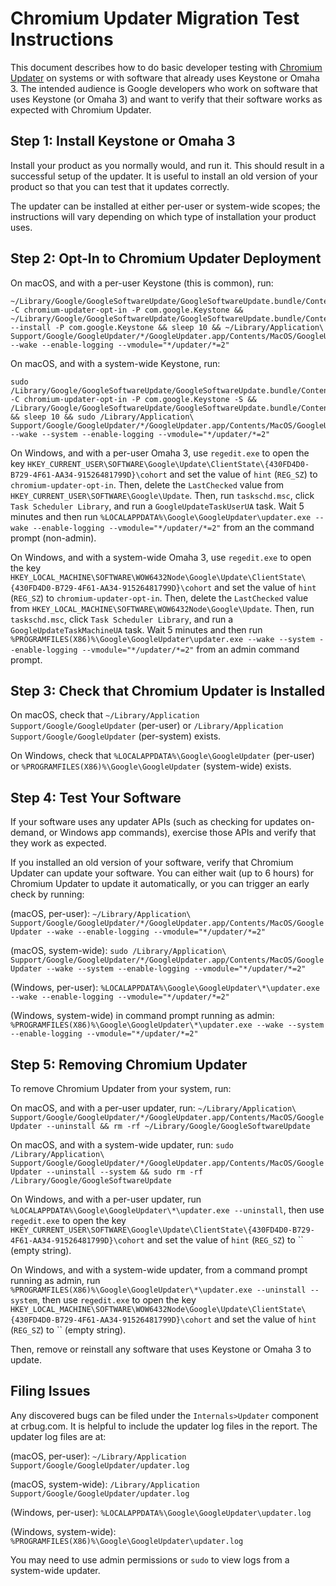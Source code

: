 # Chromium Updater Migration Test Instructions

This document describes how to do basic developer testing with [Chromium
Updater](https://source.chromium.org/chromium/chromium/src/+/main:chrome/updater/)
on systems or with software that already uses Keystone or Omaha 3. The intended
audience is Google developers who work on software that uses Keystone (or Omaha
3) and want to verify that their software works as expected with Chromium
Updater.

## Step 1: Install Keystone or Omaha 3
Install your product as you normally would, and run it. This should result in
a successful setup of the updater. It is useful to install an old version of
your product so that you can test that it updates correctly.

The updater can be installed at either per-user or system-wide scopes; the
instructions will vary depending on which type of installation your product
uses.

## Step 2: Opt-In to Chromium Updater Deployment
On macOS, and with a per-user Keystone (this is common), run:
```
~/Library/Google/GoogleSoftwareUpdate/GoogleSoftwareUpdate.bundle/Contents/Helpers/ksadmin -C chromium-updater-opt-in -P com.google.Keystone && ~/Library/Google/GoogleSoftwareUpdate/GoogleSoftwareUpdate.bundle/Contents/Helpers/ksadmin --install -P com.google.Keystone && sleep 10 && ~/Library/Application\ Support/Google/GoogleUpdater/*/GoogleUpdater.app/Contents/MacOS/GoogleUpdater --wake --enable-logging --vmodule="*/updater/*=2"
```

On macOS, and with a system-wide Keystone, run:
```
sudo /Library/Google/GoogleSoftwareUpdate/GoogleSoftwareUpdate.bundle/Contents/Helpers/ksadmin -C chromium-updater-opt-in -P com.google.Keystone -S && /Library/Google/GoogleSoftwareUpdate/GoogleSoftwareUpdate.bundle/Contents/Resources/CheckForUpdatesNow.command && sleep 10 && sudo /Library/Application\ Support/Google/GoogleUpdater/*/GoogleUpdater.app/Contents/MacOS/GoogleUpdater --wake --system --enable-logging --vmodule="*/updater/*=2"
```

On Windows, and with a per-user Omaha 3, use `regedit.exe` to open the key
`HKEY_CURRENT_USER\SOFTWARE\Google\Update\ClientState\{430FD4D0-B729-4F61-AA34-91526481799D}\cohort`
and set the value of `hint` (`REG_SZ`) to `chromium-updater-opt-in`. Then,
delete the `LastChecked` value from `HKEY_CURRENT_USER\SOFTWARE\Google\Update`.
Then, run `taskschd.msc`, click `Task Scheduler Library`, and run a
`GoogleUpdateTaskUserUA` task. Wait 5 minutes and then run
`%LOCALAPPDATA%\Google\GoogleUpdater\updater.exe --wake --enable-logging --vmodule="*/updater/*=2"`
from an the command prompt (non-admin).

On Windows, and with a system-wide Omaha 3, use `regedit.exe` to open the key
`HKEY_LOCAL_MACHINE\SOFTWARE\WOW6432Node\Google\Update\ClientState\{430FD4D0-B729-4F61-AA34-91526481799D}\cohort`
and set the value of `hint` (`REG_SZ`) to `chromium-updater-opt-in`. Then,
delete the `LastChecked` value from `HKEY_LOCAL_MACHINE\SOFTWARE\WOW6432Node\Google\Update`.
Then, run `taskschd.msc`, click `Task Scheduler Library`, and run a
`GoogleUpdateTaskMachineUA` task. Wait 5 minutes and then run
`%PROGRAMFILES(X86)%\Google\GoogleUpdater\updater.exe --wake --system --enable-logging --vmodule="*/updater/*=2"`
from an admin command prompt.

## Step 3: Check that Chromium Updater is Installed
On macOS, check that
`~/Library/Application Support/Google/GoogleUpdater` (per-user) or
`/Library/Application Support/Google/GoogleUpdater` (per-system) exists.

On Windows, check that `%LOCALAPPDATA%\Google\GoogleUpdater` (per-user) or
`%PROGRAMFILES(X86)%\Google\GoogleUpdater` (system-wide) exists.

## Step 4: Test Your Software
If your software uses any updater APIs (such as checking for updates on-demand,
or Windows app commands), exercise those APIs and verify that they work as
expected.

If you installed an old version of your software, verify that Chromium Updater
can update your software. You can either wait (up to 6 hours) for Chromium
Updater to update it automatically, or you can trigger an early check by
running:

(macOS, per-user):
`~/Library/Application\ Support/Google/GoogleUpdater/*/GoogleUpdater.app/Contents/MacOS/GoogleUpdater --wake --enable-logging --vmodule="*/updater/*=2"`

(macOS, system-wide):
`sudo /Library/Application\ Support/Google/GoogleUpdater/*/GoogleUpdater.app/Contents/MacOS/GoogleUpdater --wake --system --enable-logging --vmodule="*/updater/*=2"`

(Windows, per-user):
`%LOCALAPPDATA%\Google\GoogleUpdater\*\updater.exe --wake --enable-logging --vmodule="*/updater/*=2"`

(Windows, system-wide) in command prompt running as admin:
`%PROGRAMFILES(X86)%\Google\GoogleUpdater\*\updater.exe --wake --system --enable-logging --vmodule="*/updater/*=2"`

## Step 5: Removing Chromium Updater
To remove Chromium Updater from your system, run:

On macOS, and with a per-user updater, run:
`~/Library/Application\ Support/Google/GoogleUpdater/*/GoogleUpdater.app/Contents/MacOS/GoogleUpdater --uninstall && rm -rf ~/Library/Google/GoogleSoftwareUpdate`

On macOS, and with a system-wide updater, run:
`sudo /Library/Application\ Support/Google/GoogleUpdater/*/GoogleUpdater.app/Contents/MacOS/GoogleUpdater --uninstall --system && sudo rm -rf /Library/Google/GoogleSoftwareUpdate`

On Windows, and with a per-user updater, run `%LOCALAPPDATA%\Google\GoogleUpdater\*\updater.exe --uninstall`, then use `regedit.exe` to open the key
`HKEY_CURRENT_USER\SOFTWARE\Google\Update\ClientState\{430FD4D0-B729-4F61-AA34-91526481799D}\cohort`
and set the value of `hint` (`REG_SZ`) to `` (empty string).

On Windows, and with a system-wide updater, from a command prompt running as admin, run `%PROGRAMFILES(X86)%\Google\GoogleUpdater\*\updater.exe --uninstall --system`, then use `regedit.exe` to open the key
`HKEY_LOCAL_MACHINE\SOFTWARE\WOW6432Node\Google\Update\ClientState\{430FD4D0-B729-4F61-AA34-91526481799D}\cohort`
and set the value of `hint` (`REG_SZ`) to `` (empty string).

Then, remove or reinstall any software that uses Keystone or Omaha 3 to update.

## Filing Issues
Any discovered bugs can be filed under the `Internals>Updater` component at
crbug.com. It is helpful to include the updater log files in the report. The
updater log files are at:

(macOS, per-user):
`~/Library/Application Support/Google/GoogleUpdater/updater.log`

(macOS, system-wide):
`/Library/Application Support/Google/GoogleUpdater/updater.log`

(Windows, per-user):
`%LOCALAPPDATA%\Google\GoogleUpdater\updater.log`

(Windows, system-wide):
`%PROGRAMFILES(X86)%\Google\GoogleUpdater\updater.log`

You may need to use admin permissions or `sudo` to view logs from a system-wide
updater.
